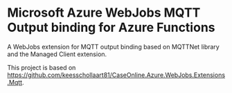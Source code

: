 
# Microsoft Azure WebJobs MQTT Output binding for Azure Functions
A WebJobs extension for MQTT output binding based on MQTTNet library and the Managed Client extension.

This project is based on https://github.com/keesschollaart81/CaseOnline.Azure.WebJobs.Extensions.Mqtt.

